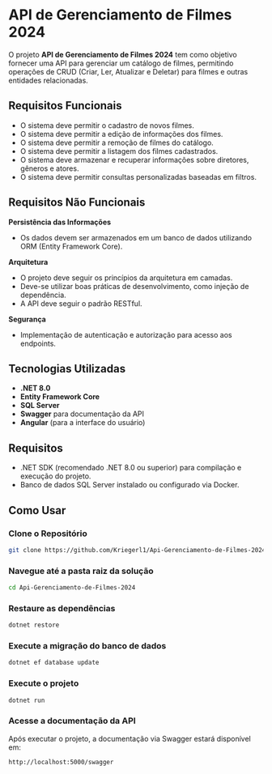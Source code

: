 # API de Gerenciamento de Filmes 2024

O projeto **API de Gerenciamento de Filmes 2024** tem como objetivo fornecer uma API para gerenciar um catálogo de filmes, permitindo operações de CRUD (Criar, Ler, Atualizar e Deletar) para filmes e outras entidades relacionadas.

## Requisitos Funcionais

- O sistema deve permitir o cadastro de novos filmes.
- O sistema deve permitir a edição de informações dos filmes.
- O sistema deve permitir a remoção de filmes do catálogo.
- O sistema deve permitir a listagem dos filmes cadastrados.
- O sistema deve armazenar e recuperar informações sobre diretores, gêneros e atores.
- O sistema deve permitir consultas personalizadas baseadas em filtros.

## Requisitos Não Funcionais

**Persistência das Informações**
- Os dados devem ser armazenados em um banco de dados utilizando ORM (Entity Framework Core).

**Arquitetura**
- O projeto deve seguir os princípios da arquitetura em camadas.
- Deve-se utilizar boas práticas de desenvolvimento, como injeção de dependência.
- A API deve seguir o padrão RESTful.

**Segurança**
- Implementação de autenticação e autorização para acesso aos endpoints.

## Tecnologias Utilizadas

- **.NET 8.0**
- **Entity Framework Core**
- **SQL Server**
- **Swagger** para documentação da API
- **Angular** (para a interface do usuário)

## Requisitos

- .NET SDK (recomendado .NET 8.0 ou superior) para compilação e execução do projeto.
- Banco de dados SQL Server instalado ou configurado via Docker.

## Como Usar

### Clone o Repositório

```sh
git clone https://github.com/Kriegerl1/Api-Gerenciamento-de-Filmes-2024.git
```

### Navegue até a pasta raiz da solução

```sh
cd Api-Gerenciamento-de-Filmes-2024
```

### Restaure as dependências

```sh
dotnet restore
```

### Execute a migração do banco de dados

```sh
dotnet ef database update
```

### Execute o projeto

```sh
dotnet run
```

### Acesse a documentação da API
Após executar o projeto, a documentação via Swagger estará disponível em:

```
http://localhost:5000/swagger
```
